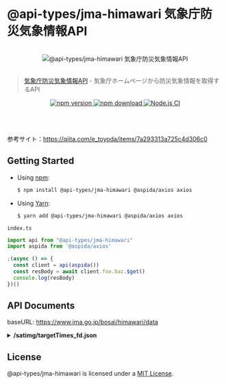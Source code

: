 # @api-types/jma-himawari 気象庁防災気象情報API
<br />
<div align="center">
  <img src="https://aspida.github.io/api-types/assets/jma/himawari.jpg" alt="@api-types/jma-himawari 気象庁防災気象情報API" />
</div>
<br />

> [気象庁防災気象情報API](https://www.jma.go.jp/bosai/map.html#5/36.138/137.285/&elem=ir&contents=himawari) - 気象庁ホームページから防災気象情報を取得するAPI
<div align="center">
  <a href="https://www.npmjs.com/package/@api-types/jma-himawari">
    <img src="https://img.shields.io/npm/v/@api-types/jma-himawari" alt="npm version" />
  </a>
  <a href="https://www.npmjs.com/package/@api-types/jma-himawari">
    <img src="https://img.shields.io/npm/dm/@api-types/jma-himawari" alt="npm download" />
  </a>
  <a href="https://github.com/aspida/api-types/actions?query=workflow%3A%22Node.js+CI%22">
    <img src="https://github.com/aspida/api-types/workflows/Node.js%20CI/badge.svg?branch=master" alt="Node.js CI" />
  </a>
</div>
<br />
<br />
<br />

参考サイト：https://qiita.com/e_toyoda/items/7a293313a725c4d306c0


## Getting Started

- Using [npm](https://www.npmjs.com/):

  ```sh
  $ npm install @api-types/jma-himawari @aspida/axios axios
  ```

- Using [Yarn](https://yarnpkg.com/):

  ```sh
  $ yarn add @api-types/jma-himawari @aspida/axios axios
  ```

`index.ts`
```ts
import api from "@api-types/jma-himawari"
import aspida from '@aspida/axios'

;(async () => {
  const client = api(aspida())
  const resBody = await client.foo.baz.$get()
  console.log(resBody)
})()
```

## API Documents

baseURL: https://www.jma.go.jp/bosai/himawari/data
<br />

<details>
<summary><b>/satimg/targetTimes_fd.json</b></summary>

```ts
/**
 * 撮影時刻API
 */
export type Methods = {
  /**
   * 撮影時刻一覧を取得
   */
  get: {
    resBody: TargetTime[]
  }
}
```
</details>

## License

@api-types/jma-himawari is licensed under a [MIT License](https://github.com/aspida/api-types/blob/master/LICENSE).
